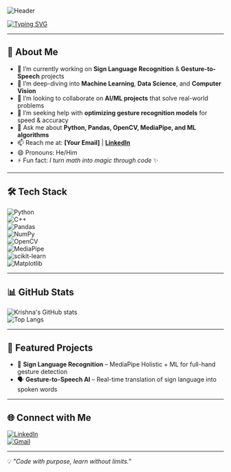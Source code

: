 <!-- Banner -->
![Header](https://i.imgur.com/J4pTt0F.png) <!-- Replace with your own banner image -->

<!-- Typing animation -->
[![Typing SVG](https://readme-typing-svg.demolab.com?font=Fira+Code&size=25&pause=1000&color=1F75FE&width=500&lines=Hi%2C+I'm+Krishna!;Data+Science+%7C+ML+%7C+Computer+Vision;Always+learning+something+new)](https://git.io/typing-svg)

---

## 🚀 About Me  
- 🔭 I’m currently working on **Sign Language Recognition** & **Gesture-to-Speech** projects  
- 🌱 I’m deep-diving into **Machine Learning**, **Data Science**, and **Computer Vision**  
- 👯 I’m looking to collaborate on **AI/ML projects** that solve real-world problems  
- 🤔 I’m seeking help with **optimizing gesture recognition models** for speed & accuracy  
- 💬 Ask me about **Python, Pandas, OpenCV, MediaPipe, and ML algorithms**  
- 📫 Reach me at: **[Your Email]** | **[LinkedIn](https://linkedin.com/in/your-linkedin)**  
- 😄 Pronouns: He/Him  
- ⚡ Fun fact: *I turn math into magic through code* ✨  

---

## 🛠 Tech Stack  
![Python](https://img.shields.io/badge/-Python-3776AB?style=flat&logo=python&logoColor=white)  
![C++](https://img.shields.io/badge/-C++-00599C?style=flat&logo=cplusplus&logoColor=white)  
![Pandas](https://img.shields.io/badge/-Pandas-150458?style=flat&logo=pandas)  
![NumPy](https://img.shields.io/badge/-NumPy-013243?style=flat&logo=numpy)  
![OpenCV](https://img.shields.io/badge/-OpenCV-5C3EE8?style=flat&logo=opencv)  
![MediaPipe](https://img.shields.io/badge/-MediaPipe-FF5722?style=flat)  
![scikit-learn](https://img.shields.io/badge/-scikit--learn-F7931E?style=flat&logo=scikit-learn)  
![Matplotlib](https://img.shields.io/badge/-Matplotlib-0C4B33?style=flat)  

---

## 📊 GitHub Stats  
![Krishna's GitHub stats](https://github-readme-stats.vercel.app/api?username=YourGitHubUsername&show_icons=true&theme=tokyonight)  
![Top Langs](https://github-readme-stats.vercel.app/api/top-langs/?username=YourGitHubUsername&layout=compact&theme=tokyonight)  

---

## 📌 Featured Projects  
- 🎯 **Sign Language Recognition** – MediaPipe Holistic + ML for full-hand gesture detection  
- 🗣 **Gesture-to-Speech AI** – Real-time translation of sign language into spoken words  

---

## 🌐 Connect with Me  
[![LinkedIn](https://img.shields.io/badge/-LinkedIn-0077B5?style=flat&logo=linkedin&logoColor=white)](https://linkedin.com/in/your-linkedin)  
[![Gmail](https://img.shields.io/badge/-Gmail-D14836?style=flat&logo=gmail&logoColor=white)](mailto:your-email@gmail.com)  

---

💡 *"Code with purpose, learn without limits."*
